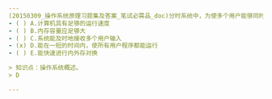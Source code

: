 ```yaml
---
(20150309_操作系统原理习题集及答案_笔试必需品_doc)分时系统中，为使多个用户能够同时与系统交互，最关键的问题是﹎﹎﹎﹎。
- ( ) A.计算机具有足够的运行速度 
- ( ) B.内存容量应足够大 
- ( ) C.系统能及时地接收多个用户输入 
- (x) D.能在一短的时间内，使所有用户程序都能运行 
- ( ) E.能快速进行内外存对换

> 知识点：操作系统概述。
> D

---
```

